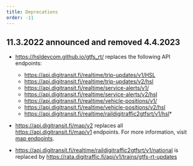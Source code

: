 ```yaml
---
title: Deprecations
order: -11
---
```


## 11.3.2022 announced and removed 4.4.2023
- https://hsldevcom.github.io/gtfs_rt/ replaces the following API endpoints:
  - https://api.digitransit.fi/realtime/trip-updates/v1/HSL
  - https://api.digitransit.fi/realtime/trip-updates/v2/hsl
  - https://api.digitransit.fi/realtime/service-alerts/v1/
  - https://api.digitransit.fi/realtime/service-alerts/v2/hsl
  - https://api.digitransit.fi/realtime/vehicle-positions/v1/
  - https://api.digitransit.fi/realtime/vehicle-positions/v2/hsl
  - https://api.digitransit.fi/realtime/raildigitraffic2gtfsrt/v1/hsl*

- https://api.digitransit.fi/map/v2 replaces all https://api.digitransit.fi/map/v1 endpoints. For more information, visit [map endpoints](../apis/3-map-api).

- https://api.digitransit.fi/realtime/raildigitraffic2gtfsrt/v1/national is replaced by https://rata.digitraffic.fi/api/v1/trains/gtfs-rt-updates
